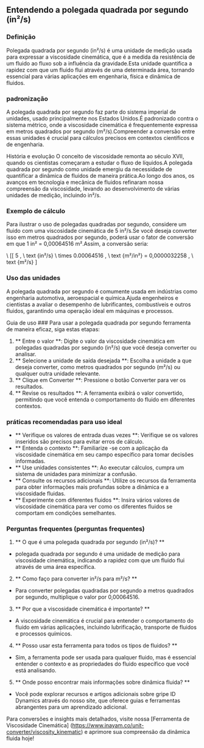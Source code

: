 ## Entendendo a polegada quadrada por segundo (in²/s)

### Definição
Polegada quadrada por segundo (in²/s) é uma unidade de medição usada para expressar a viscosidade cinemática, que é a medida da resistência de um fluido ao fluxo sob a influência da gravidade.Esta unidade quantifica a rapidez com que um fluido flui através de uma determinada área, tornando essencial para várias aplicações em engenharia, física e dinâmica de fluidos.

### padronização
A polegada quadrada por segundo faz parte do sistema imperial de unidades, usado principalmente nos Estados Unidos.É padronizado contra o sistema métrico, onde a viscosidade cinemática é frequentemente expressa em metros quadrados por segundo (m²/s).Compreender a conversão entre essas unidades é crucial para cálculos precisos em contextos científicos e de engenharia.

História e evolução
O conceito de viscosidade remonta ao século XVII, quando os cientistas começaram a estudar o fluxo de líquidos.A polegada quadrada por segundo como unidade emergiu da necessidade de quantificar a dinâmica de fluidos de maneira prática.Ao longo dos anos, os avanços em tecnologia e mecânica de fluidos refinaram nossa compreensão da viscosidade, levando ao desenvolvimento de várias unidades de medição, incluindo in²/s.

### Exemplo de cálculo
Para ilustrar o uso de polegadas quadradas por segundo, considere um fluido com uma viscosidade cinemática de 5 in²/s.Se você deseja converter isso em metros quadrados por segundo, poderá usar o fator de conversão em que 1 in² = 0,00064516 m².Assim, a conversão seria:

\ [[
5 \, \ text {in²/s} \ times 0.00064516 \, \ text {m²/in²} = 0,0000032258 \, \ text {m²/s}
\]

### Uso das unidades
A polegada quadrada por segundo é comumente usada em indústrias como engenharia automotiva, aeroespacial e química.Ajuda engenheiros e cientistas a avaliar o desempenho de lubrificantes, combustíveis e outros fluidos, garantindo uma operação ideal em máquinas e processos.

Guia de uso ###
Para usar a polegada quadrada por segundo ferramenta de maneira eficaz, siga estas etapas:
1. ** Entre o valor **: Digite o valor da viscosidade cinemática em polegadas quadradas por segundo (in²/s) que você deseja converter ou analisar.
2. ** Selecione a unidade de saída desejada **: Escolha a unidade a que deseja converter, como metros quadrados por segundo (m²/s) ou qualquer outra unidade relevante.
3. ** Clique em Converter **: Pressione o botão Converter para ver os resultados.
4. ** Revise os resultados **: A ferramenta exibirá o valor convertido, permitindo que você entenda o comportamento do fluido em diferentes contextos.

### práticas recomendadas para uso ideal
- ** Verifique os valores de entrada duas vezes **: Verifique se os valores inseridos são precisos para evitar erros de cálculo.
- ** Entenda o contexto **: Familiarize -se com a aplicação da viscosidade cinemática em seu campo específico para tomar decisões informadas.
- ** Use unidades consistentes **: Ao executar cálculos, cumpra um sistema de unidades para minimizar a confusão.
- ** Consulte os recursos adicionais **: Utilize os recursos da ferramenta para obter informações mais profundas sobre a dinâmica e a viscosidade fluidas.
- ** Experimente com diferentes fluidos **: Insira vários valores de viscosidade cinemática para ver como os diferentes fluidos se comportam em condições semelhantes.

### Perguntas frequentes (perguntas frequentes)

1. ** O que é uma polegada quadrada por segundo (in²/s)? **
- polegada quadrada por segundo é uma unidade de medição para viscosidade cinemática, indicando a rapidez com que um fluido flui através de uma área específica.

2. ** Como faço para converter in²/s para m²/s? **
- Para converter polegadas quadradas por segundo a metros quadrados por segundo, multiplique o valor por 0,00064516.

3. ** Por que a viscosidade cinemática é importante? **
- A viscosidade cinemática é crucial para entender o comportamento do fluido em várias aplicações, incluindo lubrificação, transporte de fluidos e processos químicos.

4. ** Posso usar esta ferramenta para todos os tipos de fluidos? **
- Sim, a ferramenta pode ser usada para qualquer fluido, mas é essencial entender o contexto e as propriedades do fluido específico que você está analisando.

5. ** Onde posso encontrar mais informações sobre dinâmica fluida? **
- Você pode explorar recursos e artigos adicionais sobre gripe ID Dynamics através do nosso site, que oferece guias e ferramentas abrangentes para um aprendizado adicional.

Para conversões e insights mais detalhados, visite nossa [Ferramenta de Viscosidade Cinemática] (https://www.inayam.co/unit-converter/viscosity_kinematic) e aprimore sua compreensão da dinâmica fluida hoje!